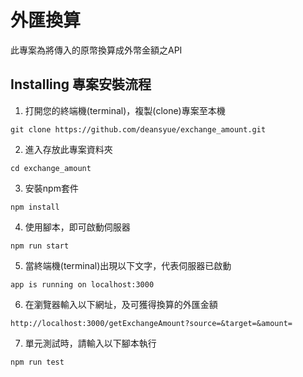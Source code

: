 # 外匯換算
此專案為將傳入的原幣換算成外幣金額之API

## Installing 專案安裝流程
1. 打開您的終端機(terminal)，複製(clone)專案至本機
```
git clone https://github.com/deansyue/exchange_amount.git
```

2. 進入存放此專案資料夾
```
cd exchange_amount
```

3. 安裝npm套件
```
npm install
```

4. 使用腳本，即可啟動伺服器
```
npm run start
```

5. 當終端機(terminal)出現以下文字，代表伺服器已啟動
```
app is running on localhost:3000
```

6. 在瀏覽器輸入以下網址，及可獲得換算的外匯金額
```
http://localhost:3000/getExchangeAmount?source=&target=&amount=
```

7. 單元測試時，請輸入以下腳本執行
```
npm run test
```